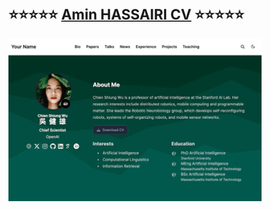 # ⭐⭐⭐⭐⭐ [Amin HASSAIRI CV](https://amin-hassairi.github.io/AboutMe) ⭐⭐⭐⭐⭐

[![Screenshot](.github/preview.webp)](https://hugoblox.com/templates/)



